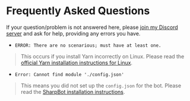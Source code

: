 # Frequently Asked Questions
If your question/problem is not answered here, please [join my Discord server](https://discord.io/rayzrdevofficial) and ask for help, providing any errors you have.

- `ERROR: There are no scenarious; must have at least one.`
> This occurs if you install Yarn incorrectly on Linux. Please read the [official Yarn installation instructions for Linux](http://yarnpkg.com/en/docs/install#linux-tab).

- `Error: Cannot find module './config.json'`
> This means you did not set up the `config.json` for the bot. Please read the [SharpBot installation instructions](https://github.com/Rayzr522/SharpBot#installing).